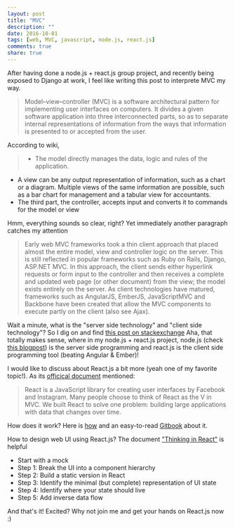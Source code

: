 ```yaml
---
layout: post
title: "MVC"
description: ""
date: 2016-10-01
tags: [web, MVC, javascript, node.js, react.js]
comments: true
share: true
---
```


After having done a node.js + react.js group project, 
and recently being exposed to Django at work, I feel like writing this post to interprete MVC my way. 

> Model–view–controller (MVC) is a software architectural pattern for implementing user interfaces on computers. 
It divides a given software application into three interconnected parts, 
so as to separate internal representations of information from the ways that information is presented to or accepted from the user.

According to wiki, 

> - The model directly manages the data, logic and rules of the application.
- A view can be any output representation of information, such as a chart or a diagram. 
Multiple views of the same information are possible, such as a bar chart for management and a tabular view for accountants.
- The third part, the controller, accepts input and converts it to commands for the model or view

Hmm, everything sounds so clear, right? Yet immediately another paragraph catches my attention
> Early web MVC frameworks took a thin client approach that placed almost the entire model, 
view and controller logic on the server. This is still reflected in popular frameworks such as Ruby on Rails, Django, ASP.NET MVC. 
In this approach, the client sends either hyperlink requests or form input to the controller and then receives a complete 
and updated web page (or other document) from the view; 
the model exists entirely on the server.
As client technologies have matured, frameworks such as AngularJS, EmberJS, JavaScriptMVC and Backbone 
have been created that allow the MVC components 
to execute partly on the client (also see Ajax).

Wait a minute, what is the "server side technology" and "client side technology"? 
So I dig on and find [this post on stackexchange](http://programmers.stackexchange.com/questions/171203/what-are-the-differences-between-server-side-and-client-side-programming)
Aha, that totally makes sense, where in my node.js + react.js project, node.js (check [this blogpost](http://www.hongkiat.com/blog/node-js-server-side-javascript/)) 
is the server side programming and react.js is the client side programming tool (beating Angular & Ember)! 

I would like to discuss about React.js a bit more (yeah one of my favorite topic!). As its [officical document](https://facebook.github.io/react/docs/why-react.html) mentioned:

> React is a JavaScript library for creating user interfaces by Facebook and Instagram. 
Many people choose to think of React as the V in MVC. 
We built React to solve one problem: building large applications with data that changes over time.

How does it work? Here is [how](https://facebook.github.io/react/docs/working-with-the-browser.html) and an easy-to-read [Gitbook](https://hchen1202.gitbooks.io/learning-react-js/content/index.html) about it. 

How to design web UI using React.js? The document ["Thinking in React"](https://facebook.github.io/react/docs/thinking-in-react.html) is helpful 
- Start with a mock
- Step 1: Break the UI into a component hierarchy
- Step 2: Build a static version in React
- Step 3: Identify the minimal (but complete) representation of UI state
- Step 4: Identify where your state should live
- Step 5: Add inverse data flow

And that's it! Excited? Why not join me and get your hands on React.js now :)  


